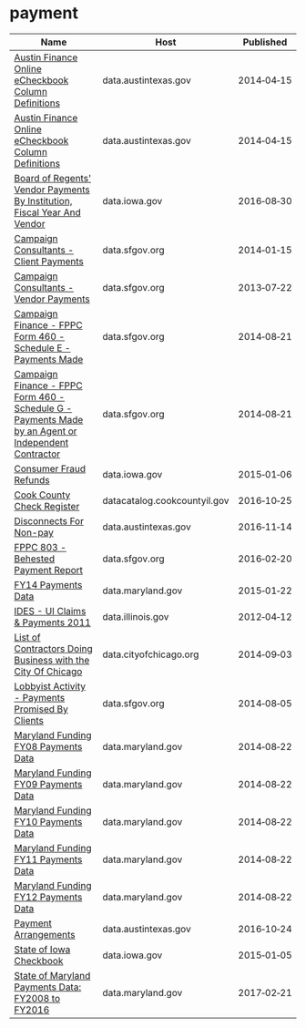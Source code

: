 # payment

Name | Host | Published
---- | ---- | ---------
[Austin Finance Online eCheckbook Column Definitions](../datasets/567b-4d24.md) | data.austintexas.gov | 2014&#x2011;04&#x2011;15
[Austin Finance Online eCheckbook Column Definitions](../datasets/567b-4d24.md) | data.austintexas.gov | 2014&#x2011;04&#x2011;15
[Board of Regents' Vendor Payments By Institution, Fiscal Year And Vendor](../datasets/y3id-d73d.md) | data.iowa.gov | 2016&#x2011;08&#x2011;30
[Campaign Consultants - Client Payments](../datasets/tc9q-72uj.md) | data.sfgov.org | 2014&#x2011;01&#x2011;15
[Campaign Consultants - Vendor Payments](../datasets/ewuz-v3y2.md) | data.sfgov.org | 2013&#x2011;07&#x2011;22
[Campaign Finance - FPPC Form 460 - Schedule E - Payments Made](../datasets/hc26-j9if.md) | data.sfgov.org | 2014&#x2011;08&#x2011;21
[Campaign Finance - FPPC Form 460 - Schedule G - Payments Made by an Agent or Independent Contractor](../datasets/6iqh-u3hk.md) | data.sfgov.org | 2014&#x2011;08&#x2011;21
[Consumer Fraud Refunds](../datasets/b37c-2vmj.md) | data.iowa.gov | 2015&#x2011;01&#x2011;06
[Cook County Check Register](../datasets/gywr-fjeh.md) | datacatalog.cookcountyil.gov | 2016&#x2011;10&#x2011;25
[Disconnects For Non-pay](../datasets/vqjt-678g.md) | data.austintexas.gov | 2016&#x2011;11&#x2011;14
[FPPC 803 - Behested Payment Report](../datasets/2nqb-h7k4.md) | data.sfgov.org | 2016&#x2011;02&#x2011;20
[FY14 Payments Data](../datasets/8xda-39tn.md) | data.maryland.gov | 2015&#x2011;01&#x2011;22
[IDES - UI Claims & Payments 2011](../datasets/j8nk-ypur.md) | data.illinois.gov | 2012&#x2011;04&#x2011;12
[List of Contractors Doing Business with the City Of Chicago](../datasets/5wd9-d675.md) | data.cityofchicago.org | 2014&#x2011;09&#x2011;03
[Lobbyist Activity - Payments Promised By Clients](../datasets/s2fy-y3my.md) | data.sfgov.org | 2014&#x2011;08&#x2011;05
[Maryland Funding FY08 Payments Data](../datasets/s5um-72q3.md) | data.maryland.gov | 2014&#x2011;08&#x2011;22
[Maryland Funding FY09 Payments Data](../datasets/6m3w-wpyf.md) | data.maryland.gov | 2014&#x2011;08&#x2011;22
[Maryland Funding FY10 Payments Data](../datasets/nzxu-igpz.md) | data.maryland.gov | 2014&#x2011;08&#x2011;22
[Maryland Funding FY11 Payments Data](../datasets/na74-jvan.md) | data.maryland.gov | 2014&#x2011;08&#x2011;22
[Maryland Funding FY12 Payments Data](../datasets/4we7-9k2i.md) | data.maryland.gov | 2014&#x2011;08&#x2011;22
[Payment Arrangements](../datasets/qhxa-cink.md) | data.austintexas.gov | 2016&#x2011;10&#x2011;24
[State of Iowa Checkbook](../datasets/cyqb-8ina.md) | data.iowa.gov | 2015&#x2011;01&#x2011;05
[State of Maryland Payments Data: FY2008 to FY2016](../datasets/gja3-vy5r.md) | data.maryland.gov | 2017&#x2011;02&#x2011;21

